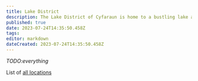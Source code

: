 ```yaml
---
title: Lake District
description: The Lake District of Cyfaraun is home to a bustling lake and elegant villas belonging to the cities most elite families.
published: true
date: 2023-07-24T14:35:50.458Z
tags: 
editor: markdown
dateCreated: 2023-07-24T14:35:50.458Z
---
```


*TODO:everything*

List of [all locations](https://dwiki.whateverishere.net/t/location?sort=title)